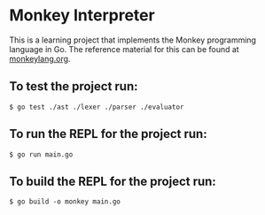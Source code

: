 # Monkey Interpreter
This is a learning project that implements the Monkey programming language in Go. The reference material for this can be found at [monkeylang.org](https://monkeylang.org/).

## To test the project run:

`$ go test ./ast ./lexer ./parser ./evaluator`

## To run the REPL for the project run:

`$ go run main.go`

## To build the REPL for the project run:

`$ go build -o monkey main.go`